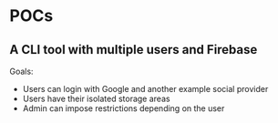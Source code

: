 POCs
====

A CLI tool with multiple users and Firebase
-------------------------------------------

Goals:

- Users can login with Google and another example social provider
- Users have their isolated storage areas
- Admin can impose restrictions depending on the user
